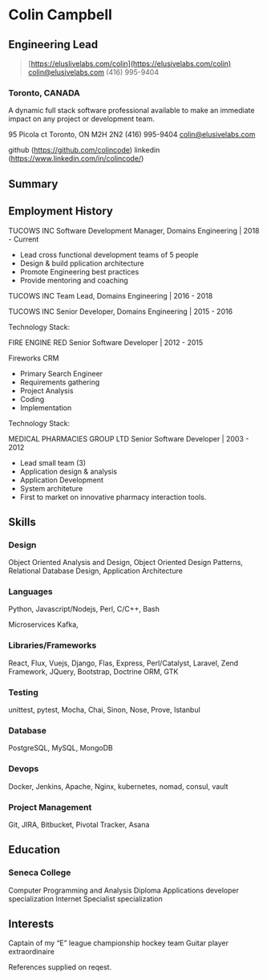 # Colin Campbell
## Engineering Lead
> [https://eluslivelabs.com/colin](https://elusivelabs.com/colin)
> [colin@elusivelabs.com](mailto:colin@elusivelabs.com)
> (416) 995-9404

### Toronto, CANADA

A dynamic full stack software professional available to make an immediate impact on any project or development team.

95 Picola ct
Toronto, ON M2H 2N2
(416) 995-9404
colin@elusivelabs.com

github (https://github.com/colincode)
linkedin (https://www.linkedin.com/in/colincode/)

## Summary



## Employment History

TUCOWS INC 
Software Development Manager, Domains Engineering | 2018 - Current

* Lead cross functional development teams of 5 people
* Design & build pplication architecture 
* Promote Engineering best practices
* Provide mentoring and coaching

TUCOWS INC 
Team Lead, Domains Engineering | 2016 - 2018

TUCOWS INC
Senior Developer, Domains Engineering | 2015 - 2016

Technology Stack:

FIRE ENGINE RED
Senior Software Developer | 2012 - 2015

Fireworks CRM
* Primary Search Engineer
* Requirements gathering 
* Project Analysis
* Coding 
* Implementation

Technology Stack:

MEDICAL PHARMACIES GROUP LTD
Senior Software Developer | 2003 - 2012

* Lead small team (3)
* Application design & analysis
* Application Development
* System architeture
* First to market on innovative pharmacy interaction tools.

## Skills
### Design
Object Oriented Analysis and Design, Object Oriented Design Patterns, Relational
Database Design, Application Architecture

### Languages
Python, Javascript/Nodejs, Perl, C/C++, Bash

Microservices 
Kafka,  

### Libraries/Frameworks
React, Flux, Vuejs, Django, Flas, Express, Perl/Catalyst, Laravel, Zend Framework, JQuery, Bootstrap, Doctrine ORM, GTK

### Testing
unittest, pytest, Mocha, Chai, Sinon, Nose, Prove, Istanbul

### Database
PostgreSQL, MySQL, MongoDB

### Devops
Docker, Jenkins, Apache, Nginx, kubernetes, nomad, consul, vault

### Project Management
Git, JIRA, Bitbucket, Pivotal Tracker, Asana

## Education
### Seneca College
Computer Programming and Analysis Diploma
Applications developer specialization 
Internet Specialist specialization

## Interests
Captain of my “E” league championship hockey team
Guitar player extraordinaire

References supplied on reqest.
